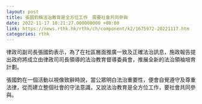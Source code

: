 ```yaml
---
layout: post
title: 張國鈞稱法治教育是全方位工作　需要社會共同參與
date: 2022-11-17 10:21:27.000000000 +08:00
link: https://news.rthk.hk/rthk/ch/component/k2/1675972-20221117.htm
categories: rthk
---
```


律政司副司長張國鈞表示，為了在社區層面推廣一致及正確法治訊息，施政報告提出政府將成立由律政司司長領導的法治教育督導委員會，推展全新的法治領袖培育計劃。 

張國鈞在一個活動以視像致辭時說，當公眾明白法治重要性，便會自覺遵守及尊重法律，從而建立整個社會的守法意識，又說法治教育是全方位工作，要社會共同參與。
